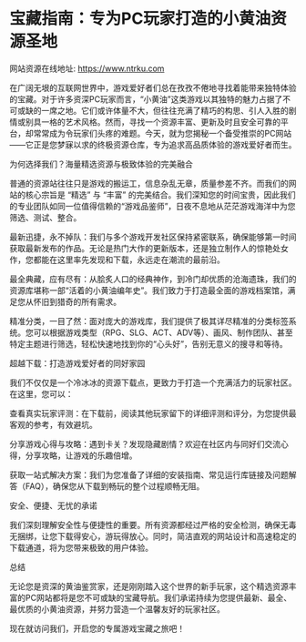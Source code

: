 # 宝藏指南：专为PC玩家打造的小黄油资源圣地

网站资源在线地址: https://www.ntrku.com 

在广阔无垠的互联网世界中，游戏爱好者们总在孜孜不倦地寻找着能带来独特体验的宝藏。对于许多资深PC玩家而言，“小黄油”这类游戏以其独特的魅力占据了不可或缺的一席之地。它们或许体量不大，但往往充满了精巧的构思、引人入胜的剧情或别具一格的艺术风格。然而，寻找一个资源丰富、更新及时且安全可靠的平台，却常常成为令玩家们头疼的难题。今天，就为您揭秘一个备受推崇的PC网站——它正是您梦寐以求的终极资源仓库，专为追求高品质体验的游戏爱好者而生。

为何选择我们？海量精选资源与极致体验的完美融合

普通的资源站往往只是游戏的搬运工，信息杂乱无章，质量参差不齐。而我们的网站的核心宗旨是 “精选” 与 “丰富” 的完美结合。我们深知您的时间宝贵，因此我们的专业团队如同一位值得信赖的“游戏品鉴师”，日夜不息地从茫茫游戏海洋中为您筛选、测试、整合。

最新迅捷，永不掉队：我们与多个游戏开发社区保持紧密联系，确保能够第一时间获取最新发布的作品。无论是热门大作的更新版本，还是独立制作人的惊艳处女作，您都能在这里率先发现和下载，永远走在潮流的最前沿。

最全典藏，应有尽有：从脍炙人口的经典神作，到冷门却优质的沧海遗珠，我们的资源库堪称一部“活着的小黄油编年史”。我们致力于打造最全面的游戏档案馆，满足您从怀旧到猎奇的所有需求。

精准分类，一目了然：面对庞大的游戏库，我们提供了极其详尽精准的分类标签系统。您可以根据游戏类型（RPG、SLG、ACT、ADV等）、画风、制作团队、甚至特定主题进行筛选，轻松快速地找到你的“心头好”，告别无意义的搜寻和等待。

超越下载：打造游戏爱好者的同好家园

我们不仅仅是一个冷冰冰的资源下载点，更致力于打造一个充满活力的玩家社区。在这里，您可以：

查看真实玩家评测：在下载前，阅读其他玩家留下的详细评测和评分，为您提供最客观的参考，有效避坑。

分享游戏心得与攻略：遇到卡关？发现隐藏剧情？欢迎在社区内与同好们交流心得，分享攻略，让游戏的乐趣倍增。

获取一站式解决方案：我们为您准备了详细的安装指南、常见运行库链接及问题解答（FAQ），确保您从下载到畅玩的整个过程顺畅无阻。

安全、便捷、无忧的承诺

我们深刻理解安全性与便捷性的重要。所有资源都经过严格的安全检测，确保无毒无捆绑，让您下载得安心，游玩得放心。同时，简洁直观的网站设计和高速稳定的下载通道，将为您带来极致的用户体验。

总结

无论您是资深的黄油鉴赏家，还是刚刚踏入这个世界的新手玩家，这个精选资源丰富的PC网站都将是您不可或缺的宝藏导航。我们承诺持续为您提供最新、最全、最优质的小黄油资源，并努力营造一个温馨友好的玩家社区。

现在就访问我们，开启您的专属游戏宝藏之旅吧！
